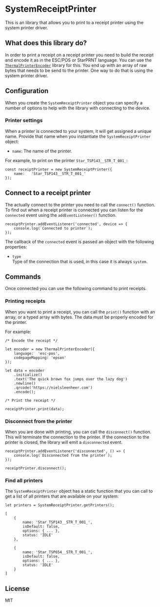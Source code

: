 # SystemReceiptPrinter

This is an library that allows you to print to a receipt printer using the system printer driver.

## What does this library do?

In order to print a receipt on a receipt printer you need to build the receipt and encode it as in the ESC/POS or StarPRNT language. You can use the [`ThermalPrinterEncoder`](https://github.com/NielsLeenheer/ThermalPrinterEncoder) library for this. You end up with an array of raw bytes that needs to be send to the printer. One way to do that is using the system printer driver.

## Configuration

When you create the `SystemReceiptPrinter` object you can specify a number of options to help with the library with connecting to the device. 

### Printer settings

When a printer is connected to your system, it will get assigned a unique name. Provide that name when you instantiate the `SystemReceiptPrinter` object:

- `name`: The name of the printer.

For example, to print on the printer `Star_TSP143__STR_T_001_`:

    const receiptPrinter = new SystemReceiptPrinter({ 
        name:   'Star_TSP143__STR_T_001_'
    });


## Connect to a receipt printer

The actually connect to the printer you need to call the `connect()` function. To find out when a receipt printer is connected you can listen for the `connected` event using the `addEventListener()` function.

    receiptPrinter.addEventListener('connected', device => {
        console.log(`Connected to printer`);
    });

The callback of the `connected` event is passed an object with the following properties:

-   `type`<br>
    Type of the connection that is used, in this case it is always `system`.


## Commands

Once connected you can use the following command to print receipts.

### Printing receipts

When you want to print a receipt, you can call the `print()` function with an array, or a typed array with bytes. The data must be properly encoded for the printer. 

For example:

    /* Encode the receipt */

    let encoder = new ThermalPrinterEncoder({
        language:  'esc-pos',
        codepageMapping: 'epson'
    });

    let data = encoder
        .initialize()
        .text('The quick brown fox jumps over the lazy dog')
        .newline()
        .qrcode('https://nielsleenheer.com')
        .encode();

    /* Print the receipt */

    receiptPrinter.print(data);


### Disconnect from the printer 

When you are done with printing, you can call the `disconnect()` function. This will terminate the connection to the printer. If the connection to the printer is closed, the library will emit a `disconnected` event.

    receiptPrinter.addEventListener('disconnected', () => {
        console.log(`Disconnected from the printer`);
    });

    receiptPrinter.disconnect();


### Find all printers

The `SystemReceiptPrinter` object has a static function that you can call to get a list of all printers that are available on your system:

    let printers = SystemReceiptPrinter.getPrinters();

    [
        {
            name: 'Star_TSP143__STR_T_001_',
            isDefault: false,
            options: { ... },
            status: 'IDLE'
        }, 

        {
            name: 'Star_TSP654__STR_T_001_',
            isDefault: false,
            options: { ... },
            status: 'IDLE'
        }
    ]


## License

MIT